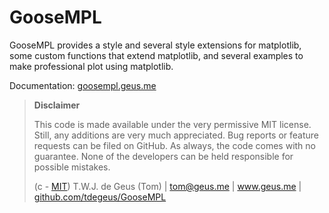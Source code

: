 
# GooseMPL

GooseMPL provides a style and several style extensions for matplotlib, some custom functions that extend matplotlib, and several examples to make professional plot using matplotlib. 

Documentation: [goosempl.geus.me](http://goosempl.geus.me)

>   **Disclaimer**
>   
>   This code is made available under the very permissive MIT license. Still, any additions are very much appreciated. Bug reports or feature requests can be filed on GitHub. As always, the code comes with no guarantee. None of the developers can be held responsible for possible mistakes.
>   
>   (c - [MIT](https://github.com/tdegeus/GooseMPL/blob/master/LICENSE)) T.W.J. de Geus (Tom) | tom@geus.me | www.geus.me | [github.com/tdegeus/GooseMPL](https://github.com/tdegeus/GooseMPL)

